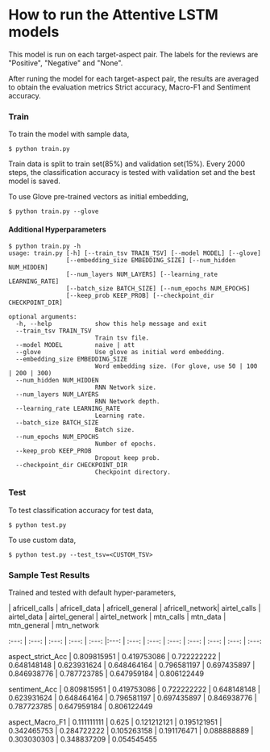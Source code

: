 # How to run the Attentive LSTM models

This model is run on each target-aspect pair. The labels for the reviews are "Positive", "Negative" and "None".


After runing the model for each target-aspect pair, the results are averaged to obtain the evaluation metrics Strict accuracy, Macro-F1 and Sentiment accuracy.



### Train
To train the model with sample data,
```
$ python train.py
```
Train data is split to train set(85%) and validation set(15%). Every 2000 steps, the classification accuracy is tested with validation set and the best model is saved.


To use Glove pre-trained vectors as initial embedding,
```
$ python train.py --glove
```

#### Additional Hyperparameters
```
$ python train.py -h
usage: train.py [-h] [--train_tsv TRAIN_TSV] [--model MODEL] [--glove]
                [--embedding_size EMBEDDING_SIZE] [--num_hidden NUM_HIDDEN]
                [--num_layers NUM_LAYERS] [--learning_rate LEARNING_RATE]
                [--batch_size BATCH_SIZE] [--num_epochs NUM_EPOCHS]
                [--keep_prob KEEP_PROB] [--checkpoint_dir CHECKPOINT_DIR]

optional arguments:
  -h, --help            show this help message and exit
  --train_tsv TRAIN_TSV
                        Train tsv file.
  --model MODEL         naive | att
  --glove               Use glove as initial word embedding.
  --embedding_size EMBEDDING_SIZE
                        Word embedding size. (For glove, use 50 | 100 | 200 | 300)
  --num_hidden NUM_HIDDEN
                        RNN Network size.
  --num_layers NUM_LAYERS
                        RNN Network depth.
  --learning_rate LEARNING_RATE
                        Learning rate.
  --batch_size BATCH_SIZE
                        Batch size.
  --num_epochs NUM_EPOCHS
                        Number of epochs.
  --keep_prob KEEP_PROB
                        Dropout keep prob.
  --checkpoint_dir CHECKPOINT_DIR
                        Checkpoint directory.
```



### Test
To test classification accuracy for test data,
```
$ python test.py
```

To use custom data,
```
$ python test.py --test_tsv=<CUSTOM_TSV>
```


### Sample Test Results
Trained and tested with default hyper-parameters,

 | africell_calls | africell_data | africell_general | africell_network|  airtel_calls | airtel_data | airtel_general | airtel_network | mtn_calls | mtn_data | mtn_general | mtn_network
 
 :---: | :---: | :---:   | :---: | :---: |:---: | :---: | :---: | :---: | :---: | :---: | :---: | :---:
 
aspect_strict_Acc | 0.809815951 | 0.419753086 | 0.722222222 | 0.648148148 | 0.623931624 | 0.648464164 | 0.796581197 | 0.697435897 | 0.846938776 | 0.787723785 | 0.647959184 | 0.806122449

sentiment_Acc | 0.809815951 | 0.419753086 | 0.722222222 | 0.648148148 | 0.623931624 | 0.648464164 | 0.796581197 | 0.697435897 | 0.846938776 | 0.787723785 | 0.647959184 | 0.806122449

aspect_Macro_F1 | 0.111111111 | 0.625 | 0.121212121 | 0.195121951 | 0.342465753 | 0.284722222 | 0.105263158 | 0.191176471 | 0.088888889 | 0.303030303 | 0.348837209 | 0.054545455
